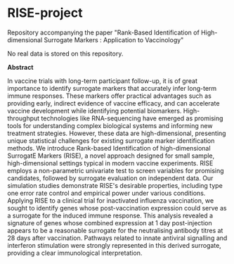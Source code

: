 # RISE-project
Repository accompanying the paper "Rank-Based Identification of High-dimensional Surrogate Markers :  Application to Vaccinology" 

No real data is stored on this repository.

**Abstract** 

In vaccine trials with long-term participant follow-up, it is of great importance to identify surrogate markers that accurately infer long-term immune responses. These markers offer practical advantages such as providing early, indirect evidence of vaccine efficacy, and can accelerate vaccine development while identifying potential biomarkers. High-throughput technologies like RNA-sequencing have emerged as promising tools for understanding complex biological systems and informing new treatment strategies. However, these data are high-dimensional, presenting unique statistical challenges for existing surrogate marker identification methods. We introduce Rank-based Identification of high-dimensional SurrogatE Markers (RISE), a novel approach designed for small sample, high-dimensional settings typical in modern vaccine experiments. RISE employs a non-parametric univariate test to screen variables for promising candidates, followed by surrogate evaluation on independent data. Our simulation studies demonstrate RISE's desirable properties, including type one error rate control and empirical power under various conditions. Applying RISE to a clinical trial for inactivated influenza vaccination, we sought to identify genes whose post-vaccination expression could serve as a surrogate for the induced immune response. This analysis revealed a signature of genes whose combined expression at 1 day post-injection appears to be a reasonable surrogate for the neutralising antibody titres at 28 days after vaccination. Pathways related to innate antiviral signalling and interferon stimulation were strongly represented in this derived surrogate, providing a clear immunological interpretation.
